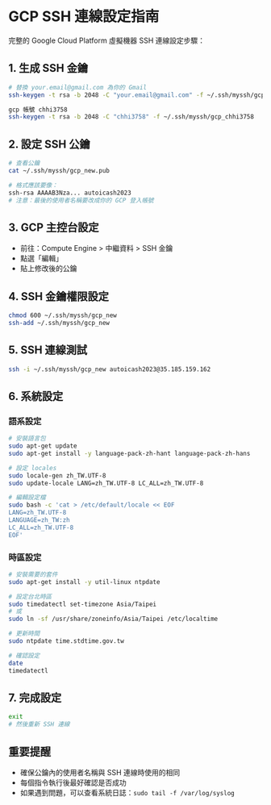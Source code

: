 # GCP SSH 連線設定指南

完整的 Google Cloud Platform 虛擬機器 SSH 連線設定步驟：

## 1. 生成 SSH 金鑰
```bash
# 替換 your.email@gmail.com 為你的 Gmail
ssh-keygen -t rsa -b 2048 -C "your.email@gmail.com" -f ~/.ssh/myssh/gcp_new
```

```bash
gcp 帳號 chhi3758
ssh-keygen -t rsa -b 2048 -C "chhi3758" -f ~/.ssh/myssh/gcp_chhi3758
```

## 2. 設定 SSH 公鑰
```bash
# 查看公鑰
cat ~/.ssh/myssh/gcp_new.pub

# 格式應該要像：
ssh-rsa AAAAB3Nza... autoicash2023
# 注意：最後的使用者名稱要改成你的 GCP 登入帳號
```

## 3. GCP 主控台設定
- 前往：Compute Engine > 中繼資料 > SSH 金鑰
- 點選「編輯」
- 貼上修改後的公鑰

## 4. SSH 金鑰權限設定
```bash
chmod 600 ~/.ssh/myssh/gcp_new
ssh-add ~/.ssh/myssh/gcp_new
```

## 5. SSH 連線測試
```bash
ssh -i ~/.ssh/myssh/gcp_new autoicash2023@35.185.159.162
```

## 6. 系統設定

### 語系設定
```bash
# 安裝語言包
sudo apt-get update
sudo apt-get install -y language-pack-zh-hant language-pack-zh-hans

# 設定 locales
sudo locale-gen zh_TW.UTF-8
sudo update-locale LANG=zh_TW.UTF-8 LC_ALL=zh_TW.UTF-8

# 編輯設定檔
sudo bash -c 'cat > /etc/default/locale << EOF
LANG=zh_TW.UTF-8
LANGUAGE=zh_TW:zh
LC_ALL=zh_TW.UTF-8
EOF'
```

### 時區設定
```bash
# 安裝需要的套件
sudo apt-get install -y util-linux ntpdate

# 設定台北時區
sudo timedatectl set-timezone Asia/Taipei
# 或
sudo ln -sf /usr/share/zoneinfo/Asia/Taipei /etc/localtime

# 更新時間
sudo ntpdate time.stdtime.gov.tw

# 確認設定
date
timedatectl
```

## 7. 完成設定
```bash
exit
# 然後重新 SSH 連線
```

## 重要提醒
- 確保公鑰內的使用者名稱與 SSH 連線時使用的相同
- 每個指令執行後最好確認是否成功
- 如果遇到問題，可以查看系統日誌：`sudo tail -f /var/log/syslog`

